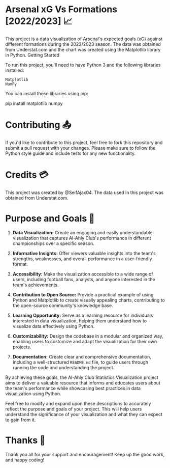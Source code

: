 # Arsenal xG Vs Formations [2022/2023] 📈

This project is a data visualization of Arsenal's expected goals (xG) against different formations during the 2022/2023 season. The data was obtained from Understat.com and the chart was created using the Matplotlib library in Python.
Getting Started

To run this project, you'll need to have Python 3 and the following libraries installed:

    Matplotlib
    NumPy
    
You can install these libraries using pip:

pip install matplotlib numpy

# Contributing 📤

If you'd like to contribute to this project, feel free to fork this repository and submit a pull request with your changes. Please make sure to follow the Python style guide and include tests for any new functionality.

# Credits 💳

This project was created by @SeifAjax04. The data used in this project was obtained from Understat.com.

# Purpose and Goals 🎯

1. **Data Visualization:** Create an engaging and easily understandable visualization that captures Al-Ahly Club's performance in different championships over a specific season.

2. **Informative Insights:** Offer viewers valuable insights into the team's strengths, weaknesses, and overall performance in a user-friendly format.

3. **Accessibility:** Make the visualization accessible to a wide range of users, including football fans, analysts, and anyone interested in the team's achievements.

4. **Contribution to Open Source:** Provide a practical example of using Python and Matplotlib to create visually appealing charts, contributing to the open-source community's knowledge base.

5. **Learning Opportunity:** Serve as a learning resource for individuals interested in data visualization, helping them understand how to visualize data effectively using Python.

6. **Customizability:** Design the codebase in a modular and organized way, enabling users to customize and adapt the visualization for their own projects.

7. **Documentation:** Create clear and comprehensive documentation, including a well-structured `README.md` file, to guide users through running the code and understanding the project.

By achieving these goals, the Al-Ahly Club Statistics Visualization project aims to deliver a valuable resource that informs and educates users about the team's performance while showcasing best practices in data visualization using Python.

Feel free to modify and expand upon these descriptions to accurately reflect the purpose and goals of your project. This will help users understand the significance of your visualization and what they can expect to gain from it.

# Thanks 💜

Thank you all for your support and encouragement!
Keep up the good work, and happy coding!


